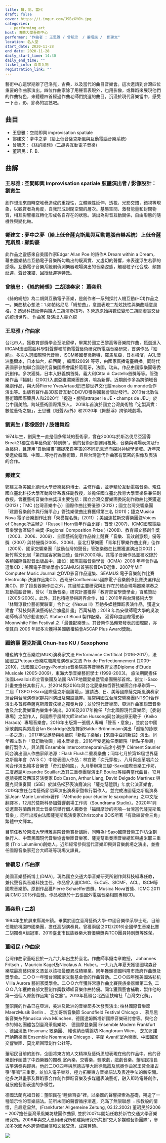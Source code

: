 ```yaml
---
title: 聲，影，當代
draft: false
cover: https://i.imgur.com/J9BzXYOh.jpg
categories:
  - performing_art
host: 清華大學藝術中心
performer: "作曲者 : 王思雅 / 曾毓忠  / 董昭民 /  鄭建文"
location: 名人堂
start_date: 2020-11-28
end_date: 2020-11-28
daily_start_time: 14:30
daily_end_time: ""
ticket_info: 自由入場
registration_link: ""
---
```


藝術中心這學期辦了巴洛克，古典，以及當代的曲目音樂會。這次邀請到台灣四位重要的作曲家演出。四位作曲家除了用聲音表現外，也用影像，或舞蹈來展現他們的作曲特色，來聽聽四首經過作曲老師們挑選的曲目，沉浸於現代音樂當中，感受一下音，影，節奏的震撼吧。

## 曲目 

- 王思雅：空間即興 improvisation spatiale 
- 鄭建文：夢中之夢（給上低音薩克斯風與互動電腦音樂系統）
- 曾毓忠 : 《絲的綺想》(二胡與互動電子音樂)
- 董昭民：F. B.

## 曲解
 
### 王思雅 : 空間即興  Improvisation spatiale 肢體演出者 /  影像設計：劉寅生
 
創作想法來自時空堆疊造成的重複性，立體線性延伸，透視，光影交錯，錯視等現象，以觀賞者為角度，自我形成封閉空間的層次。基態空間、激發能量和封閉物質，相互影響相互轉化形成各自存在的狀態。演出為影音互動關係，自由形態的隨機性與變化軸。


### 鄭建文 : 夢中之夢（給上低音薩克斯風與互動電腦音樂系統）上低音薩克斯風 : 顧鈞豪

此作品之靈感來自美國作家Edgar Allan Poe 的詩作A Dream within a Dream，藉由器樂結合互動電子音樂所勾勒出的既真實、又虛幻的聲響，來表達浮生若夢的感嘆。互動電子音樂系統則偵測樂器現場演出的音樂姿態，觸發粒子化合成、頻譜延遲、聲音凍結、回授延遲等特效。


### 曾毓忠 : 《絲的綺想》二胡演奏家： 蕭奕飛 

《絲的綺想》為二胡與互動電子音樂，是創作者一系列探討人機互動(HCI)作品之一。樂曲核心想法：1.如帕格尼尼「綺想曲」，意圖表現二胡炫技性與樂曲隨意風格，2.透過科技延伸與擴大二胡演奏技巧，3.營造原始與數位變形二胡間虛實交替的綺想世界。
作曲家 及演出人員介紹

### 王思雅 /  作曲家

台北市人。獲教育部獎學金至法留學，畢業於國立巴黎高等音樂院作曲，甄選進入IRCAM法國電腦科學對聲響和前衛電聲藝術研究所電腦音樂研究，首演作品『細胞』。多次入選國際現代音樂，ISCM英國曼徹斯特，羅馬尼亞，日本橫濱，ACL澳洲墨爾本，日本仙台，紐西蘭 ，韓國(2009) 等等，由國家廣播電臺轉播。同時代表國家參加聯合國現代音樂國際會議於葡萄牙，法國，瑞典。作品由國家樂團等委託創作。多次獲獎，日本入野義朗首獎，義大利Citta di Castello首獎等等。管弦樂作品『輻射』(2002)入選亞維濃樂團首演，喻為新響。近期創作多為跨領域音樂劇作品，與大師Pierre YvesArtaud於巴黎世界文化館maison du monde合作演出等。出版有聲作品3D影音互動CD/DVD獲得國藝會贊助發行。2010台北數位藝術節國際策展人和2020年「捉遊・戲場attraper le JE・champs de JEU」於台中國美館，跨域藝術國際策展人。
2018年首演於國立台灣美術館「定製真實：數位藝術之魅」，王思雅《眼聲內/外》和2020年《舞懸浮》跨領域劇場。

### 劉寅生 / 影像設計 / 肢體舞蹈 

1974年生，劉寅生一直是個多領域的藝術家，曾在2000年於斯洛伐尼亞獲得Break21獨立青年藝術節“特別奬”。他的藝術計劃運用視覺，音樂與現場表演及行為藝術，且運用“自動繪畫”捕捉來自宇宙的不同訊息進而探討神秘學領域。近年來受邀於韓國、中國....等地行為藝術節，且與台灣當代作曲家有緊密的影像及表演的合作。

### 鄭建文

鄭建文為美國北德州大學音樂藝術博士，主修作曲，並專精於互動電腦音樂。現任國立臺北科技大學互動設計系專任副教授，並擔任國立臺北教育大學音樂系兼任副教授。曾獲藝術音樂作曲獎項主要包括：國立台灣交響樂團委託創作徵曲比賽獲選 (2013)；TMC (台灣音樂中心）國際作曲比賽優勝 (2012)；國立台灣交響樂團「建置音樂創作與行銷平台」管弦樂徵曲比賽獲得第三名 (2011)；捷克Musica Nova 電子音樂創作比賽「榮譽提名獎」(2011) ；美國達拉斯交響樂團暨Voices of Change所主辦之「Russell Horn青年作曲比賽」首獎 (2007)、ICMC國際電腦音樂學會區域作曲獎 (Regional Composition Prize ) (2008)、教育部文藝創作獎（2003、2006、2009）、全國藝術創意作品線上競賽「音樂、音效創意類」優等獎（2007) 與特優獎(2005、2006)、臺北打擊樂團「青年打擊樂作曲比賽」佳作（2005)、國家交響樂團「啟動台灣的聲音」管弦樂徵曲比賽獲選演出(2002)；新竹縣文化局「第四屆客家新曲獎」佳作(2000)等。其電子音樂作品並被收錄於各類國際性影音出版品中，諸如：國際電腦音樂學會（ICMA）2008 年年會作品選集CD；美國電子音樂學會(SEAMUS)首張影音DVD選集、2007年MIT Computer Music Journal 之DVD影音作品選集、SEAMUS 電子音樂創作比賽 Electroclip 決選作品集CD、西班牙Confluencias國際電子音樂創作比賽決選作品集CD。除了擅長器樂作曲之外，其目前主要研究與創作在於結合現場器樂演奏之互動電腦音樂，曾以「互動音樂」研究計畫獲得「教育部留學獎學金」百萬贊助（2005-2006）。此外，其也積極參與跨界合作，如：2010年與台灣藝術大學「林珮淳數位藝術實驗室」合作之《Nexus II》互動多媒體舞蹈表演作品，獲選文建會「科技與表演藝術結合旗艦計畫」百萬補助；2018 年為安徽師範大學的吳浚老師執導的沙動畫影片 Statue of Blood 製作配樂， 獲得印度國際電影節 Moonwhite Film Festival 之「最佳配樂獎」。其音樂作品頻繁發表於國際間，亦使其自 2006 年起多次獲得美國版權協會ASCAP Plus Award獎助。

### 顧鈞豪 薩克斯風 Chun-hao KU / Saxophone

維也納市立音樂院(MUK)演奏家文憑  Performance  Cerfiticat  (2016-2017)，法國國立Puteaux音樂院職業班演奏家文憑 Prix de Perfectionnement (2009-2010)，法國國立Cergy-Pontoise音樂院高等音樂教育文憑Diplome d’Etude Musicale (2005-2009)，東海大學音樂藝術學士 (1999-2003)。
旅法期間擔任法國Levallois市立管樂團及法國 RATP地鐵愛樂暨管樂團聲部首席。創立 I-Saxo計畫並擔任其執行人，於2014與2016年與台北愛樂梅哲管弦樂團合作舉辦第一、二屆「TSPO I-Saxo國際薩克斯風論壇」，邀請法、日、美等國際薩克斯風演奏家蒞台與台灣演奏家群共同演出及開設講座。經常與國立台灣交響樂團(NTSO)合作演出多首經典薩克斯風管弦樂之獨奏片段；並於現代音樂節、亞洲作曲家聯盟音樂會及台北愛樂室內樂集中演出。2016及2017年擔任「台北國際現代音樂節」【委創專場】之製作人，與國際手風琴大師Stefan  Hussong同台演出原田敬子（Keiko Harada）專場音樂會。2016年出版第一張個人專輯「聲音・意象」，並於台中國家歌劇院與男高音Ian Bostridge及指揮家Baldur Brönnimann演出「孤絕的詠歌—冬之旅」，2017年受邀參與兩廳院「新點子樂展」【來自中亞的新語】演出，同年獨立製作「奇幻動物園」繪本音樂會。2018年受邀擔任兩廳院「新點子樂展」執行製作人，與法國 Ensemble Intercontmeporain首席小號手 Clément Saunier同台演出國人作曲家邱浩源：Flash  Flush二重奏樂曲；同年七月於第18屆世界薩克斯風年會（ＷＳＣ）中發表國人作品：林宜徵「次元穿梭」、八月與金革唱片公司合作演出繪本音樂會「奇幻動物園」、九月舉辦第三屆I-Saxo國際音樂工作坊，三度邀請Alexandre  Souillart及其三重奏團隊演出P.Boulez等經典當代曲目。12月邀請美國及西班牙演奏家 Bob Eason, Arthur Liang, David Delgado Martinez 與薩克幫重奏團（SBE）於誠品松菸表演廳演出「薩克幫禮讚」年度公演音樂會。2019年擔任台南藝術節閉幕演出演奏家暨執行製作人，並完成法國薩克斯風演奏家Jean-Marie  Londeix著作「Méthode pour étudier le saxophone」之中文版翻譯本，12月於莫斯科參加聲響劇場工作坊（Soundrama Studio）。2020年1月受邀至芬蘭西貝流士音樂院舉行個人獨奏會「福爾摩沙的呢喃—台灣當代薩克斯風音樂」，同年出版由法國薩克斯風演奏家Christophe BOIS所著「有效練習金三角」繁體中文譯本。

目前任教於東海大學博雅書院音樂賞析講師，同時為I-Saxo國際音樂工作坊企劃執行人、中華民國現代音樂協會樂團音樂家、薩克幫重奏團音樂總監與盧米耶三重奏 (Trio Lalumière)創始人。近年經常參與當代音樂即興與音樂劇場之演出，並擔任國際音樂家蒞台大師班等現場又譯員。

### 曾毓忠 / 作曲家

美國音樂藝術博士(DMA)，現為國立交通大學音樂研究所創作與科技組專任教，兼代聲音與音樂科技主任。作品曾入選ICMC、EuCuE、SICMF、ACL、ISCM等國際音樂節。原創作品獲Pierre Schaeffer首獎、Musica Nova首獎、ICMC 2011與ICMC 2015作曲獎。作品收錄於十五張國外電腦音樂相關專輯CD。

### 蕭奕飛 / 二胡

1994年生於屏東縣潮州鎮。畢業於國立臺灣藝術大學-中國音樂學系學士班，目前任職於桃園市國樂團，擔任高胡演奏員。曾獲兩屆(2012/2016)全國學生音樂比賽二胡獨奏A組冠軍、2019臺北市民族器樂大賽優勝獎與TCO團員特別獎等殊榮。

### 董昭民 / 作曲家

台灣作曲家董昭民於一九六九年出生於臺北。作曲師事錢南章教授， Johannes Fritsch ，Mauricio Kagel及Nicolaus A. Huber。一九九九年夏天獲德國埃森音樂院最高藝術家文憑並以該校最優異成積畢業。同年獲頒德國科隆巿政府作曲獎及獎學金。二ＯＯ一年獲台灣國家文藝基金會的作曲贊助。二ＯＯ四年獲美國洛衫机Ｖilla  Aurora 藝術家獎學金。二ＯＯ六年獲許常惠作曲比賽民族樂器類第二名,  二ＯＯ八年獲教育部文藝創作獎教師組音樂作曲特優。同年獲國藝會補助，製作他的第一張個人原創作品集“音之旅”。2013年獲頒台北西區扶輪社「台灣文化獎」。

董昭民的作品已在亞洲，美洲及歐洲的音樂節多次發表演出: 柏林國際音樂節  MaerzMusik Berlin 、 芝加哥新音樂節 Soundfield Festival Chicago 、 慕尼黑新音樂糸列musica viva München、德國達姆斯塔新國際音樂研討會等。與他合作的知名團體包刮臺灣采風樂坊、 德國摩登樂團 Ensemble Modern Frankfurt 、德國漢堡 Resonanz 絃樂團、 維也納音響論坊 Klangforum Wien、 芝加哥諾門訥斯樂團 Ensemble Noamnesia Chicago 、芬蘭 Avanti!室內樂團、中國國家交響樂團、莫比斯圓環創作公社等。

董昭民目前的創作，企圖將東方的人文精神及藝術思想表現在他的作品中。他的音樂創作函蓋了中西樂器的獨奏,室內樂，交響樂，輕歌劇，戲劇音樂。董昭民擅長古箏演奏與即興。他於二OO四年與旅德古箏大師徐鳳霞及旅奧作曲家王蓂合組古箏“箏鳴”三重奏，並加入電子樂器，極力拓展東方音樂語法及表達手法的新空間。 他多次與畫家及舞蹈家合作創作舞蹈音樂及多媒體表演藝術，融入即時電聲創作，發展他藝術表達的多樣性。

德國法蘭克福日報：董昭民在“睡佛百姿”裡，以樂器的聲響探索為基礎，朔造了一種暗示性的音樂語法。前所未聞的聲響循序漸進，充滿了無限聯想 ﹣宗教般的情懷，且趣意盎然。(Frankfurter Allgemeine Zeitung, 03.12.2002)
董昭民於2006 – 2007擔任臺灣采風樂坊駐團作曲家, 並於2007年開始任教於新竹交通大學音樂研究所。2008年與交大應用研究所和建築研究所共創“交大多媒體藝術團隊”，參加多次國內外跨領域展演和文藝交流，成果豐碩。

![](https://i.imgur.com/YCjpUvxh.jpg)
